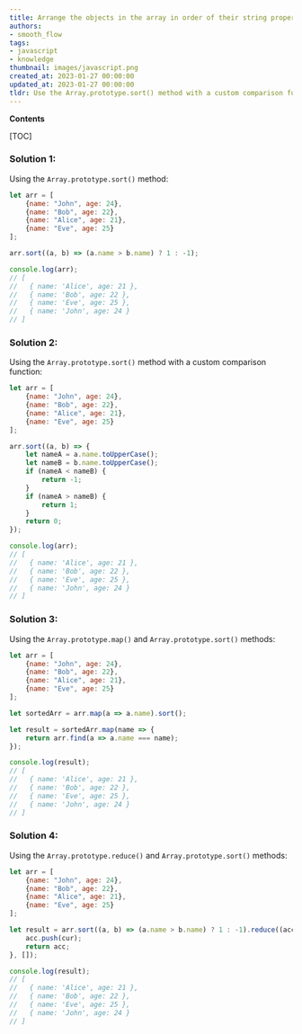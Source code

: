 ```yaml
---
title: Arrange the objects in the array in order of their string property values
authors:
- smooth_flow
tags:
- javascript
- knowledge
thumbnail: images/javascript.png
created_at: 2023-01-27 00:00:00
updated_at: 2023-01-27 00:00:00
tldr: Use the Array.prototype.sort() method with a custom comparison function to sort the array of objects by string property value.
---
```


**Contents**

[TOC]

### Solution 1:

Using the `Array.prototype.sort()` method:

```javascript
let arr = [
    {name: "John", age: 24},
    {name: "Bob", age: 22},
    {name: "Alice", age: 21},
    {name: "Eve", age: 25}
];

arr.sort((a, b) => (a.name > b.name) ? 1 : -1);

console.log(arr);
// [
//   { name: 'Alice', age: 21 },
//   { name: 'Bob', age: 22 },
//   { name: 'Eve', age: 25 },
//   { name: 'John', age: 24 }
// ]
```

### Solution 2:

Using the `Array.prototype.sort()` method with a custom comparison function:

```javascript
let arr = [
    {name: "John", age: 24},
    {name: "Bob", age: 22},
    {name: "Alice", age: 21},
    {name: "Eve", age: 25}
];

arr.sort((a, b) => {
    let nameA = a.name.toUpperCase();
    let nameB = b.name.toUpperCase();
    if (nameA < nameB) {
        return -1;
    }
    if (nameA > nameB) {
        return 1;
    }
    return 0;
});

console.log(arr);
// [
//   { name: 'Alice', age: 21 },
//   { name: 'Bob', age: 22 },
//   { name: 'Eve', age: 25 },
//   { name: 'John', age: 24 }
// ]
```

### Solution 3:

Using the `Array.prototype.map()` and `Array.prototype.sort()` methods:

```javascript
let arr = [
    {name: "John", age: 24},
    {name: "Bob", age: 22},
    {name: "Alice", age: 21},
    {name: "Eve", age: 25}
];

let sortedArr = arr.map(a => a.name).sort();

let result = sortedArr.map(name => {
    return arr.find(a => a.name === name);
});

console.log(result);
// [
//   { name: 'Alice', age: 21 },
//   { name: 'Bob', age: 22 },
//   { name: 'Eve', age: 25 },
//   { name: 'John', age: 24 }
// ]
```

### Solution 4:

Using the `Array.prototype.reduce()` and `Array.prototype.sort()` methods:

```javascript
let arr = [
    {name: "John", age: 24},
    {name: "Bob", age: 22},
    {name: "Alice", age: 21},
    {name: "Eve", age: 25}
];

let result = arr.sort((a, b) => (a.name > b.name) ? 1 : -1).reduce((acc, cur) => {
    acc.push(cur);
    return acc;
}, []);

console.log(result);
// [
//   { name: 'Alice', age: 21 },
//   { name: 'Bob', age: 22 },
//   { name: 'Eve', age: 25 },
//   { name: 'John', age: 24 }
// ]
```
